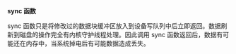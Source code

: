 **sync 函数**  

sync 函数只是将修改过的数据块缓冲区放入到设备写队列中后立即返回。数据刷新到磁盘的操作完全有内核守护线程处理。因此调用 sync 函数返回后，数据有可能还在内存中，当系统掉电后有可能数据造成丢失。